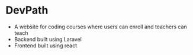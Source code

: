 # DevPath
- A website for coding courses where users can enroll and teachers can teach
- Backend built using Laravel
- Frontend built using react
